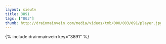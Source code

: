 ```yaml
--- 
layout: sieutv
title: 3891
tags: ["003"]
thumb: http://drainmainvein.com/media/videos/tmb/000/003/891/player.jpg
---
```

{% include drainmainvein key="3891" %} 
